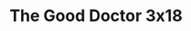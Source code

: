 ---
layout: episodios
title: "The Good Doctor 3x18"
url_serie_padre: 'the-good-doctor/temporada-3'
category: 'series'
capitulo: 'yes'
anio: '2019'
prev: 'capitulo-17'
proximo: 'capitulo-19'
sandbox: allow-same-origin allow-forms
idioma: 'Subtitulado'
calidad: 'Full HD'
reproductor: 'fembed'
image_banner: 'https://res.cloudinary.com/dmsdzouoo/image/upload/v1569378782/edLV34FXx1iFJA3hbZE7SYRSS4m-min_a6jdfg.jpg'
reproductores_fembed: ["https://api.cuevana3.io/stream/index.php?file=ek5lbm9xYWNrS0xYMTZLa2xNbkdvY3ZTb3BtZng4TGp6ZFpobGFMUGtOelcwcUZmbWRIVzRkakVuS0JnbEplcG1KUnNZSlRTMGViVTBxZGdsdEhPb3NqVmlaZURzc3pVbk5xaVlLRFNsWmJheEorYmw5R2wyTmZIbUd4a2w1bW5sWmxsWjJTVW9PUFQxcWVScDl2UjJLSFdtS1NjeHc9PQ","Subtitulado","https://feurl.com/v/x45kli5r228lejz","Subtitulado","https://feurl.com/v/x4ne3f5r2gn7rze","Subtitulado","https://feurl.com/v/gqnjda-mwqw6zyr","Subtitulado","https://player.openloadpremium.com/player.php?id=MTM2Mg","Subtitulado"]
reproductores_upstream: ["https://upstream.to/embed-9y1c17azmzq1.html","Subtitulado"]
tags:
- Drama
---